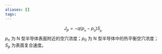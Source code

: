 ```yaml
---
aliases: []
tags:
---
```

$$
J_{p}=-q(p_{_n}-p_{_{0}})S_{_p}
$$
$p _{n}$ 为 N 型半导体表面附近的空穴浓度；$p_{0}$ 为 N 型半导体中的热平衡空穴浓度；$S_{p}$ 为表面复合速度。